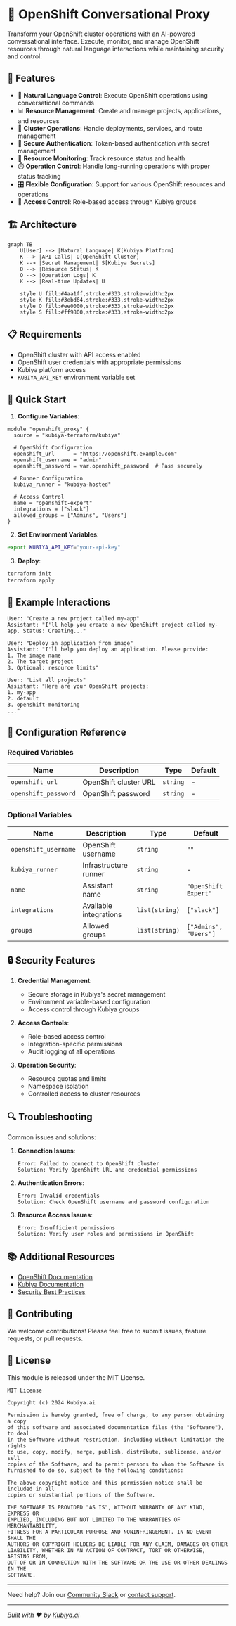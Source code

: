 # 🤖 OpenShift Conversational Proxy

Transform your OpenShift cluster operations with an AI-powered conversational interface. Execute, monitor, and manage OpenShift resources through natural language interactions while maintaining security and control.

## 🌟 Features

- 🎯 **Natural Language Control**: Execute OpenShift operations using conversational commands
- 📊 **Resource Management**: Create and manage projects, applications, and resources
- 🔄 **Cluster Operations**: Handle deployments, services, and route management
- 🔐 **Secure Authentication**: Token-based authentication with secret management
- 📝 **Resource Monitoring**: Track resource status and health
- ⏱️ **Operation Control**: Handle long-running operations with proper status tracking
- 🎛️ **Flexible Configuration**: Support for various OpenShift resources and operations
- 👥 **Access Control**: Role-based access through Kubiya groups

## 🏗 Architecture

```mermaid
graph TB
    U[User] --> |Natural Language| K[Kubiya Platform]
    K --> |API Calls| O[OpenShift Cluster]
    K --> |Secret Management| S[Kubiya Secrets]
    O --> |Resource Status| K
    O --> |Operation Logs| K
    K --> |Real-time Updates| U

    style U fill:#4aa1ff,stroke:#333,stroke-width:2px
    style K fill:#3ebd64,stroke:#333,stroke-width:2px
    style O fill:#ee0000,stroke:#333,stroke-width:2px
    style S fill:#ff9800,stroke:#333,stroke-width:2px
```

## 📋 Requirements

- OpenShift cluster with API access enabled
- OpenShift user credentials with appropriate permissions
- Kubiya platform access
- `KUBIYA_API_KEY` environment variable set

## 🚀 Quick Start

1. **Configure Variables**:
```hcl
module "openshift_proxy" {
  source = "kubiya-terraform/kubiya"

  # OpenShift Configuration
  openshift_url      = "https://openshift.example.com"
  openshift_username = "admin"
  openshift_password = var.openshift_password  # Pass securely

  # Runner Configuration
  kubiya_runner = "kubiya-hosted"
  
  # Access Control
  name = "openshift-expert"
  integrations = ["slack"]
  allowed_groups = ["Admins", "Users"]
}
```

2. **Set Environment Variables**:
```bash
export KUBIYA_API_KEY="your-api-key"
```

3. **Deploy**:
```bash
terraform init
terraform apply
```

## 💬 Example Interactions

```
User: "Create a new project called my-app"
Assistant: "I'll help you create a new OpenShift project called my-app. Status: Creating..."

User: "Deploy an application from image"
Assistant: "I'll help you deploy an application. Please provide:
1. The image name
2. The target project
3. Optional: resource limits"

User: "List all projects"
Assistant: "Here are your OpenShift projects:
1. my-app
2. default
3. openshift-monitoring
..."
```

## 📝 Configuration Reference

### Required Variables

| Name | Description | Type | Default |
|------|-------------|------|---------|
| `openshift_url` | OpenShift cluster URL | `string` | - |
| `openshift_password` | OpenShift password | `string` | - |

### Optional Variables

| Name | Description | Type | Default |
|------|-------------|------|---------|
| `openshift_username` | OpenShift username | `string` | `""` |
| `kubiya_runner` | Infrastructure runner | `string` | - |
| `name` | Assistant name | `string` | `"OpenShift Expert"` |
| `integrations` | Available integrations | `list(string)` | `["slack"]` |
| `groups` | Allowed groups | `list(string)` | `["Admins", "Users"]` |

## 🔒 Security Features

1. **Credential Management**:
   - Secure storage in Kubiya's secret management
   - Environment variable-based configuration
   - Access control through Kubiya groups

2. **Access Controls**:
   - Role-based access control
   - Integration-specific permissions
   - Audit logging of all operations

3. **Operation Security**:
   - Resource quotas and limits
   - Namespace isolation
   - Controlled access to cluster resources

## 🔍 Troubleshooting

Common issues and solutions:

1. **Connection Issues**:
   ```
   Error: Failed to connect to OpenShift cluster
   Solution: Verify OpenShift URL and credential permissions
   ```

2. **Authentication Errors**:
   ```
   Error: Invalid credentials
   Solution: Check OpenShift username and password configuration
   ```

3. **Resource Access Issues**:
   ```
   Error: Insufficient permissions
   Solution: Verify user roles and permissions in OpenShift
   ```

## 📚 Additional Resources

- [OpenShift Documentation](https://docs.openshift.com)
- [Kubiya Documentation](https://docs.kubiya.ai)
- [Security Best Practices](https://docs.kubiya.ai/security)

## 🤝 Contributing

We welcome contributions! Please feel free to submit issues, feature requests, or pull requests.

## 📄 License

This module is released under the MIT License.

```
MIT License

Copyright (c) 2024 Kubiya.ai

Permission is hereby granted, free of charge, to any person obtaining a copy
of this software and associated documentation files (the "Software"), to deal
in the Software without restriction, including without limitation the rights
to use, copy, modify, merge, publish, distribute, sublicense, and/or sell
copies of the Software, and to permit persons to whom the Software is
furnished to do so, subject to the following conditions:

The above copyright notice and this permission notice shall be included in all
copies or substantial portions of the Software.

THE SOFTWARE IS PROVIDED "AS IS", WITHOUT WARRANTY OF ANY KIND, EXPRESS OR
IMPLIED, INCLUDING BUT NOT LIMITED TO THE WARRANTIES OF MERCHANTABILITY,
FITNESS FOR A PARTICULAR PURPOSE AND NONINFRINGEMENT. IN NO EVENT SHALL THE
AUTHORS OR COPYRIGHT HOLDERS BE LIABLE FOR ANY CLAIM, DAMAGES OR OTHER
LIABILITY, WHETHER IN AN ACTION OF CONTRACT, TORT OR OTHERWISE, ARISING FROM,
OUT OF OR IN CONNECTION WITH THE SOFTWARE OR THE USE OR OTHER DEALINGS IN THE
SOFTWARE.
```

---

Need help? Join our [Community Slack](https://slack.kubiya.ai) or [contact support](mailto:support@kubiya.ai).

---

_Built with ❤️ by [Kubiya.ai](https://kubiya.ai)_